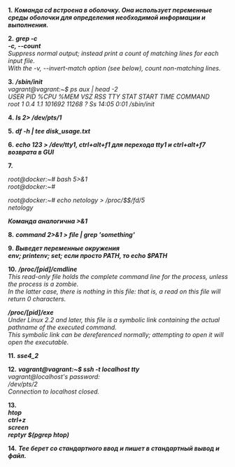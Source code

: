 **1.** ***Команда cd встроена в оболочку. Она использует переменные среды оболочки для определения необходимой информации и выполнения.***


**2.** ***grep -c***\
***-c, --count***\
_Suppress normal output; instead print a count of matching lines for each input file._  
_With the -v, --invert-match option (see below), count non-matching lines._


**3.** ***/sbin/init***\
_vagrant@vagrant:~$ ps aux | head  -2\
USER         PID %CPU %MEM    VSZ   RSS TTY      STAT START   TIME COMMAND\
root           1  0.4  1.1 101692 11268 ?        Ss   14:05   0:01 /sbin/init_


**4.** ***ls 2> /dev/pts/1***


**5.** ***df -h | tee disk_usage.txt***


**6.** ***echo 123 > /dev/tty1, ctrl+alt+f1 для перехода tty1 и ctrl+alt+f7 возврата в GUI***
 

**7.**

_root@docker:\~# bash 5>&1\
root@docker:\~#_

_root@docker:~# echo netology > /proc/$$/fd/5\
netology_

***Команда аналогична >&1***


**8.** ***command 2>&1 > file | grep 'something'***


**9.** ***Выведет переменные окружения***\
***env; printenv; set; если просто PATH, то echo $PATH***


**10.** 
***/proc/[pid]/cmdline***\
_This read-only file holds the complete command line for the process, unless the process is a zombie.\
In the latter case, there is nothing in this file: that is, a read on this file will return 0 characters._

***/proc/[pid]/exe***\
_Under Linux 2.2 and later, this file is a symbolic link containing the actual pathname of the executed command.\
This symbolic link can be dereferenced normally; attempting to open it will open the executable._


**11.** ***sse4_2***


**12.** 
***vagrant@vagrant:~$ ssh -t localhost tty***\
_vagrant@localhost's password:\
/dev/pts/2\
Connection to localhost closed._

**13.**\
***htop\
ctrl+z\
screen\
reptyr $(pgrep htop)***

**14.** ***Tee берет со стандартного ввод и пишет в стандартный вывод и файл.***
